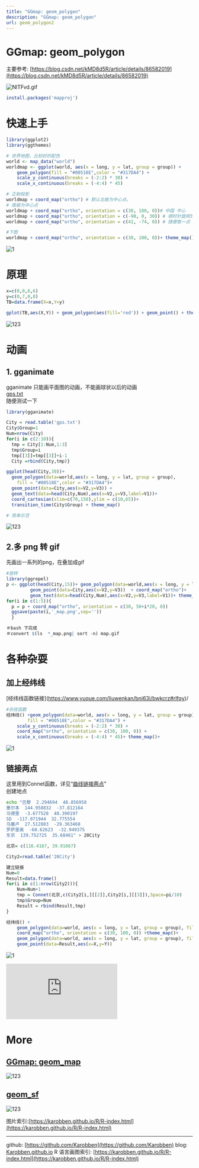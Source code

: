 ```yaml
---
title: "GGmap: geom_polygon"
description: "GGmap: geom_polygon"
url: geom_polygon2
---
```


# GGmap: geom_polygon

主要参考: [https://blog.csdn.net/kMD8d5R/article/details/86582019](https://blog.csdn.net/kMD8d5R/article/details/86582019)

![NlTFvd.gif](https://s1.ax1x.com/2020/06/20/NlTFvd.gif)
```r
install.packages('mapproj')
```

<a name="xNsgR"></a>
# 快速上手
```r
library(ggplot2)
library(ggthemes)

# 世界地图，比较好的配色
world <- map_data("world")
worldmap <- ggplot(world, aes(x = long, y = lat, group = group)) +
    geom_polygon(fill = "#00518E",color = "#317DA4") +
    scale_y_continuous(breaks = (-2:2) * 30) +
    scale_x_continuous(breaks = (-4:4) * 45)

# 正射投影
worldmap + coord_map("ortho") # 默认北极为中心点。  
# 南极为中心点
worldmap + coord_map("ortho", orientation = c(30, 100, 0))# 中国 中心
worldmap + coord_map("ortho", orientation = c(-90, 0, 30)) # 顺时针旋转30度
worldmap + coord_map("ortho", orientation = c(41, -74, 0)) # 随便取一点

#下图
worldmap + coord_map("ortho", orientation = c(30, 100, 0))+ theme_map()
```
![1](https://i.loli.net/2020/06/20/CNcJmlvL5A2MWQV.jpg)

# 原理

```r
x=c(0,0,6,6)
y=c(0,7,0,8)
TB=data.frame(X=x,Y=y)

gplot(TB,aes(X,Y)) + geom_polygon(aes(fill='red')) + geom_point() + theme_light()  
```
![123](https://i.loli.net/2020/06/20/nTkC9J1SLGpP8yH.png)

<a name="eGbgH"></a>
# 动画
<a name="uJRTA"></a>
## 1. gganimate
gganimate 只能画平面图的动画，不能画球状以后的动画<br />[gps.txt](https://www.yuque.com/attachments/yuque/0/2020/txt/691897/1579462446201-e55a4ce9-d9e4-4d71-873a-c30c3128159e.txt?_lake_card=%7B%22uid%22%3A%221579462446095-0%22%2C%22src%22%3A%22https%3A%2F%2Fwww.yuque.com%2Fattachments%2Fyuque%2F0%2F2020%2Ftxt%2F691897%2F1579462446201-e55a4ce9-d9e4-4d71-873a-c30c3128159e.txt%22%2C%22name%22%3A%22gps.txt%22%2C%22size%22%3A391%2C%22type%22%3A%22text%2Fplain%22%2C%22ext%22%3A%22txt%22%2C%22progress%22%3A%7B%22percent%22%3A99%7D%2C%22status%22%3A%22done%22%2C%22percent%22%3A0%2C%22id%22%3A%22n4KRD%22%2C%22card%22%3A%22file%22%7D)<br />随便测试一下
```r
library(gganimate)

City = read.table('gps.txt')
City$Group=1
Num=nrow(City)
for(i in c(2:10)){
  tmp = City[1:Num,1:3]
  tmp$Group=i
  tmp[[3]]=tmp[[3]]+i-1
  City =rbind(City,tmp)}

ggplot(head(City,30))+
  geom_polygon(data=world,aes(x = long, y = lat, group = group),
    fill = "#00518E",color = "#317DA4")+
  geom_point(data=City,aes(x=V2,y=V3)) +  
  geom_text(data=head(City,Num),aes(x=V2,y=V3,label=V1))+
  coord_cartesian(xlim=c(70,150),ylim = c(10,65))+
  transition_time(City$Group) + theme_map()

# 简单示范
```
![123](https://i.loli.net/2020/06/20/iedJsLj4n56vpVE.gif)
<a name="R4vCh"></a>
## 2.多 png 转 gif
先画出一系列的png，在叠加成gif
```r
#旋转
library(ggrepel)
p <- ggplot(head(City,15))+ geom_polygon(data=world,aes(x = long, y = lat, group = group),fill = "#00518E",color = "#317DA4")+
         geom_point(data=City,aes(x=V2,y=V3))  + coord_map("ortho")+
         geom_text(data=head(City,Num),aes(x=V2,y=V3,label=V1))+ theme_map()
for(i in c(1:5)){
  p = p + coord_map("ortho", orientation = c(30, 50+i*20, 0))
  ggsave(paste(i,'_map.png',sep=''))
  }

＃bash 下完成
＃convert $(ls  *_map.png| sort -n) map.gif
```
<a name="n6MZ4"></a>
# 各种杂耍
<a name="DJlJs"></a>
## 加上经纬线
\[经纬线函数链接](https://www.yuque.com/liuwenkan/bni63i/bwkcrz#rlfqy)/
```r
#杂技函数
经纬线() +geom_polygon(data=world, aes(x = long, y = lat, group = group),
        fill = "#00518E",color = "#317DA4") +
    scale_y_continuous(breaks = (-2:2) * 30) +
    coord_map("ortho", orientation = c(30, 100, 0)) +
    scale_x_continuous(breaks = (-4:4) * 45)+ theme_map()+


```
![1](https://i.loli.net/2020/06/20/OTXpoVqUleW5R29.jpg)
<a name="8v0r9"></a>
## 链接两点
这里用到Connet函数，详见“[曲线链接两点](https://www.yuque.com/liuwenkan/bni63i/bwkcrz#1aCF2)” <br />创建地点
```bash
echo "巴黎  2.294694  48.856958
墨尔本  144.958832  -37.812164
马德里  -3.677528  40.390197
SD  -117.071944  32.775554
马塞卢  27.512883  -29.363468
罗萨里奥  -60.62623  -32.949375
东京  139.752725  35.68461" > 20City
```

```r
北京= c(116.4167, 39.91667)                                                                                                   

City2=read.table('20City')  

建立链接
Num=0
Result=data.frame()
for(i in c(1:nrow(City2))){
    Num=Num+1
    tmp = Connet(北京,c(City2[i,][[2]],City2[i,][[3]]),Space=pi/10)
    tmp$Group=Num
    Result = rbind(Result,tmp)
}

经纬线() +
    geom_polygon(data=world, aes(x = long, y = lat, group = group), fill = "#00518E",color = "white",size=1.2)+
    coord_map("ortho", orientation = c(30, 100, 0)) +theme_map()+
    geom_polygon(data=world, aes(x = long, y = lat, group = group), fill = "#00518E",color = "#317DA4",alpha=0.25,size=0.5,linetype=6) +
    geom_point(data=Result,aes(x=X,y=Y))

```

![1](https://i.loli.net/2020/06/20/hzS3eobnuHlGyrV.jpg)

<iframe src="https://player.bilibili.com/player.html?aid=84247400" frameborder="no" allowfullscreen="true"></iframe>


<a name="FG8Ad"></a>
# More

<a name="5TVWU"></a>
## [**GGmap: geom_map**](https://www.yuque.com/liuwenkan/rr/geom_map)

![123](https://i.loli.net/2020/06/20/4li51aLptYPRboe.png)

<a name="eXInz"></a>
## [**geom_sf**](https://www.yuque.com/liuwenkan/rr/geom_sf)


![123](https://i.loli.net/2020/06/20/AEwr2uQaYdj51qB.jpg)


图片索引:[https://karobben.github.io/R/R-index.html](https://karobben.github.io/R/R-index.html)





---
github: [https://github.com/Karobben](https://github.com/Karobben)
blog: [Karobben.github.io](http://Karobben.github.io)
R 语言画图索引: [https://karobben.github.io/R/R-index.html](https://karobben.github.io/R/R-index.html)
